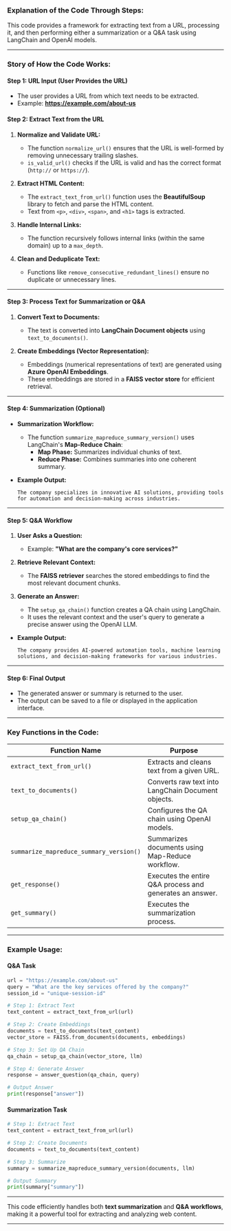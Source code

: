 ### **Explanation of the Code Through Steps:**

This code provides a framework for extracting text from a URL, processing it, and then performing either a summarization or a Q&A task using LangChain and OpenAI models.

---

### **Story of How the Code Works:**

#### **Step 1: URL Input (User Provides the URL)**

- The user provides a URL from which text needs to be extracted.
- Example: **https://example.com/about-us**

#### **Step 2: Extract Text from the URL**

1. **Normalize and Validate URL:**
   - The function `normalize_url()` ensures that the URL is well-formed by removing unnecessary trailing slashes.
   - `is_valid_url()` checks if the URL is valid and has the correct format (`http://` or `https://`).

2. **Extract HTML Content:**
   - The `extract_text_from_url()` function uses the **BeautifulSoup** library to fetch and parse the HTML content.
   - Text from `<p>`, `<div>`, `<span>`, and `<h1>` tags is extracted.

3. **Handle Internal Links:**
   - The function recursively follows internal links (within the same domain) up to a `max_depth`.

4. **Clean and Deduplicate Text:**
   - Functions like `remove_consecutive_redundant_lines()` ensure no duplicate or unnecessary lines.

---

#### **Step 3: Process Text for Summarization or Q&A**

1. **Convert Text to Documents:**
   - The text is converted into **LangChain Document objects** using `text_to_documents()`.

2. **Create Embeddings (Vector Representation):**
   - Embeddings (numerical representations of text) are generated using **Azure OpenAI Embeddings**.
   - These embeddings are stored in a **FAISS vector store** for efficient retrieval.

---

#### **Step 4: Summarization (Optional)**

- **Summarization Workflow:**
  - The function `summarize_mapreduce_summary_version()` uses LangChain's **Map-Reduce Chain**:
    - **Map Phase:** Summarizes individual chunks of text.
    - **Reduce Phase:** Combines summaries into one coherent summary.

- **Example Output:**
  ```
  The company specializes in innovative AI solutions, providing tools for automation and decision-making across industries.
  ```

---

#### **Step 5: Q&A Workflow**

1. **User Asks a Question:**
   - Example: **"What are the company's core services?"**

2. **Retrieve Relevant Context:**
   - The **FAISS retriever** searches the stored embeddings to find the most relevant document chunks.

3. **Generate an Answer:**
   - The `setup_qa_chain()` function creates a QA chain using LangChain.
   - It uses the relevant context and the user's query to generate a precise answer using the OpenAI LLM.

- **Example Output:**
  ```
  The company provides AI-powered automation tools, machine learning solutions, and decision-making frameworks for various industries.
  ```

---

#### **Step 6: Final Output**

- The generated answer or summary is returned to the user.
- The output can be saved to a file or displayed in the application interface.

---

### **Key Functions in the Code:**

| **Function Name**              | **Purpose**                                                 |
|--------------------------------|-------------------------------------------------------------|
| `extract_text_from_url()`      | Extracts and cleans text from a given URL.                  |
| `text_to_documents()`          | Converts raw text into LangChain Document objects.          |
| `setup_qa_chain()`             | Configures the QA chain using OpenAI models.                |
| `summarize_mapreduce_summary_version()` | Summarizes documents using Map-Reduce workflow.        |
| `get_response()`               | Executes the entire Q&A process and generates an answer.    |
| `get_summary()`                | Executes the summarization process.                        |

---

### **Example Usage:**

#### **Q&A Task**

```python
url = "https://example.com/about-us"
query = "What are the key services offered by the company?"
session_id = "unique-session-id"

# Step 1: Extract Text
text_content = extract_text_from_url(url)

# Step 2: Create Embeddings
documents = text_to_documents(text_content)
vector_store = FAISS.from_documents(documents, embeddings)

# Step 3: Set Up QA Chain
qa_chain = setup_qa_chain(vector_store, llm)

# Step 4: Generate Answer
response = answer_question(qa_chain, query)

# Output Answer
print(response["answer"])
```

#### **Summarization Task**

```python
# Step 1: Extract Text
text_content = extract_text_from_url(url)

# Step 2: Create Documents
documents = text_to_documents(text_content)

# Step 3: Summarize
summary = summarize_mapreduce_summary_version(documents, llm)

# Output Summary
print(summary["summary"])
```

---

This code efficiently handles both **text summarization** and **Q&A workflows**, making it a powerful tool for extracting and analyzing web content.

****
